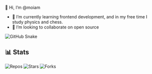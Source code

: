  👋 Hi, I’m @moiam
- 🌱 I’m currently learning frontend development, and in my free time I study physics and chess. 
- 💞️ I’m looking to collaborate on open source 


<!---
moiam/moiam is a ✨ special ✨ repository because its `README.md` (this file) appears on your GitHub profile.
You can click the Preview link to take a look at your changes.
--->

<picture>
  <source media="(prefers-color-scheme: dark)" srcset="https://moiam.github.io/snk/github-contribution-grid-snake-dark.svg">
  <source media="(prefers-color-scheme: light)" srcset="https://moiam.github.io/snk/github-contribution-grid-snake.svg">
  <img alt="GitHub Snake" src="https://moiam.github.io/snk/github-contribution-grid-snake.svg">
</picture>

## 📊 Stats
![Repos](https://img.shields.io/badge/dynamic/json?color=blue&label=Repos&query=%24.public_repos&url=https%3A%2F%2Fapi.github.com%2Fusers%2Fmoiam)
![Stars](https://img.shields.io/github/stars/moiam?style=social)
![Forks](https://img.shields.io/github/forks/moiam/astro-minimal-template?style=social)
